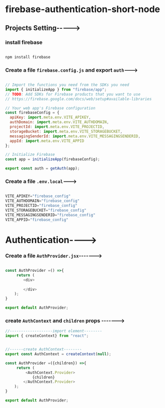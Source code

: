 # firebase-authentication-short-node

## Projects Setting----->

### install firebase

```js

npm install firebase

```

### Create a file `firebase.config.js` and export `auth`--->


```js

// Import the functions you need from the SDKs you need
import { initializeApp } from "firebase/app";
// TODO: Add SDKs for Firebase products that you want to use
// https://firebase.google.com/docs/web/setup#available-libraries

// Your web app's Firebase configuration
const firebaseConfig = {
  apiKey: import.meta.env.VITE_APIKEY,
  authDomain: import.meta.env.VITE_AUTHDOMAIN,
  projectId: import.meta.env.VITE_PROJECTID,
  storageBucket: import.meta.env.VITE_STORAGEBUCKET,
  messagingSenderId: import.meta.env.VITE_MESSAGINGSENDERID,
  appId: import.meta.env.VITE_APPID
};

// Initialize Firebase
const app = initializeApp(firebaseConfig);

export const auth = getAuth(app);

```

### Create a file `.env.local`--->

```js

VITE_APIKEY="firebase_config"
VITE_AUTHDOMAIN="firebase_config"
VITE_PROJECTID="firebase_config"
VITE_STORAGEBUCKET="firebase_config"
VITE_MESSAGINGSENDERID="firebase_config"
VITE_APPID="firebase_config"

```

# Authentication---->

### Create a file `AuthProvider.jsx`------->

```js

const AuthProvider =() =>{
     return (
        <div>
          
        </div>
    );
}

export default AuthProvider;

```

### create `AuthContext` and `children` props ------->

```js
//-------------------import element--------
import { createContext} from "react";


//------create AuthContext--------
export const AuthContext = createContext(null);

const AuthProvider =({children}) =>{
     return (
         <AuthContext.Provider>
            {children}
        </AuthContext.Provider>
    );
}

export default AuthProvider;

```